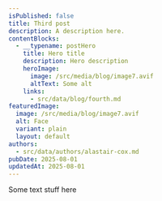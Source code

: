 ```yaml
---
isPublished: false
title: Third post
description: A description here.
contentBlocks:
  - __typename: postHero
    title: Hero title
    description: Hero description
    heroImage:
      image: /src/media/blog/image7.avif
      altText: Some alt
    links:
      - src/data/blog/fourth.md
featuredImage:
  image: /src/media/blog/image7.avif
  alt: Face
  variant: plain
  layout: default
authors:
  - src/data/authors/alastair-cox.md
pubDate: 2025-08-01
updatedAt: 2025-08-01
---
```

Some text stuff here